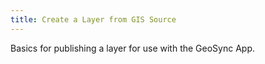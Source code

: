 ```yaml
---
title: Create a Layer from GIS Source
---
```

			
Basics for publishing a layer for use with the GeoSync App.    